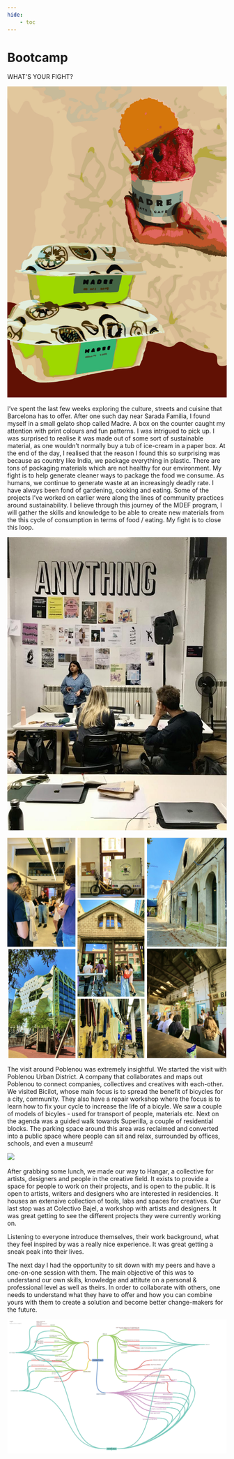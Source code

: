 ```yaml
---
hide:
    - toc
---
```


# Bootcamp

WHAT'S YOUR FIGHT?

![myfight](../images/MyFight.jpg)


I’ve spent the last few weeks exploring the culture, streets and cuisine that Barcelona has to offer. After one such day near Sarada Familia, I found myself in a small gelato shop called Madre. A box on the counter caught my attention with print colours and fun patterns. I was intrigued to pick up. I was surprised to realise it was made out of some sort of sustainable material, as one wouldn’t normally buy a tub of ice-cream in a paper box. At the end of the day, I realised that the reason I found this so surprising was because as country like India, we package everything in plastic.
There are tons of packaging materials which are not healthy for our environment. My fight is to help generate cleaner ways to package the food we consume. As humans, we continue to generate waste at an increasingly deadly rate. I have always been fond of gardening, cooking and eating. Some of the projects I’ve worked on earlier were along the lines of community practices around sustainability.
I believe through this journey of the MDEF program, I will gather the skills and knowledge to be able to create new materials from the this cycle of consumption in terms of food / eating. My fight is to close this loop.

![](../images/FightPresentation.jpg)

![](../images/Poblenou.jpg)

The visit around Poblenou was extremely insightful. We started the visit with Poblenou Urban District. A company that collaborates and maps out Poblenou to connect companies, collectives and creatives with each-other. We visited Bicilot, whose main focus is to spread the benefit of bicycles for a city, community. They also have a repair workshop where the focus is to learn how to fix your cycle to increase the life of a bicyle. We saw a couple of models of bicyles - used for transport of people, materials etc. Next on the agenda was a guided walk towards Superilla, a couple of residential blocks. The parking space around this area was reclaimed and converted into a public space where people can sit and relax, surrounded by offices, schools, and even a museum!

![](../images/Superilla.jpg)

After grabbing some lunch, we made our way to Hangar, a collective for artists, designers and people in the creative field. It exists to provide a space for people to work on their projects, and is open to the public. It is open to artists, writers and designers who are interested in residencies. It houses an extensive collection of tools, labs and spaces for creatives.
Our last stop was at Colectivo Bajel, a workshop with artists and designers. It was great getting to see the different projects they were currently working on.

Listening to everyone introduce themselves, their work background, what they feel inspired by was a really nice experience. It was great getting a sneak peak into their lives.

The next day I had the opportunity to sit down with my peers and have a one-on-one session with them. The main objective of this was to understand our own skills, knowledge and attitute on a personal & professional level as well as theirs. In order to collaborate with others, one needs to understand what they have to offer and how you can combine yours with them to create a solution and become better change-makers for the future.

![](../images/current_future.jpg)
